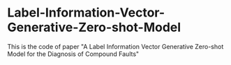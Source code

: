 # Label-Information-Vector-Generative-Zero-shot-Model
This is the code of paper "A Label Information Vector Generative Zero-shot Model for the Diagnosis of Compound Faults"

